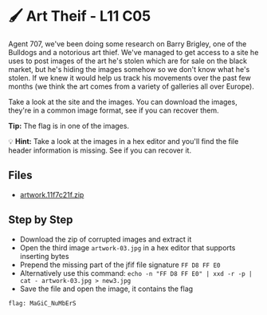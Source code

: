 # 🖌 Art Theif - L11 C05

Agent 707, we've been doing some research on Barry Brigley, one of the Bulldogs and a notorious art thief. We've managed to get access to a site he uses to post images of the art he's stolen which are for sale on the black market, but he's hiding the images somehow so we don't know what he's stolen. If we knew it would help us track his movements over the past few months (we think the art comes from a variety of galleries all over Europe).

Take a look at the site and the images. You can download the images, they're in a common image format, see if you can recover them.

**Tip:** The flag is in one of the images.

💡 **Hint:** Take a look at the images in a hex editor and you'll find the file header information is missing.
   See if you can recover it.

## Files

- [artwork.11f7c21f.zip](/assets/arttheif1.zip)

## Step by Step

- Download the zip of corrupted images and extract it
- Open the third image `artwork-03.jpg` in a hex editor that supports inserting bytes
- Prepend the missing part of the jfif file signature `FF D8 FF E0`
- Alternatively use this command: `echo -n "FF D8 FF E0" | xxd -r -p | cat - artwork-03.jpg > new3.jpg
`
- Save the file and open the image, it contains the flag

`flag: MaGiC_NuMbErS`
